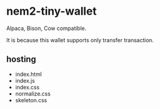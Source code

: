 # nem2-tiny-wallet

Alpaca, Bison, Cow compatible.

It is because this wallet supports only transfer transaction.

## hosting

- index.html
- index.js
- index.css
- normalize.css
- skeleton.css